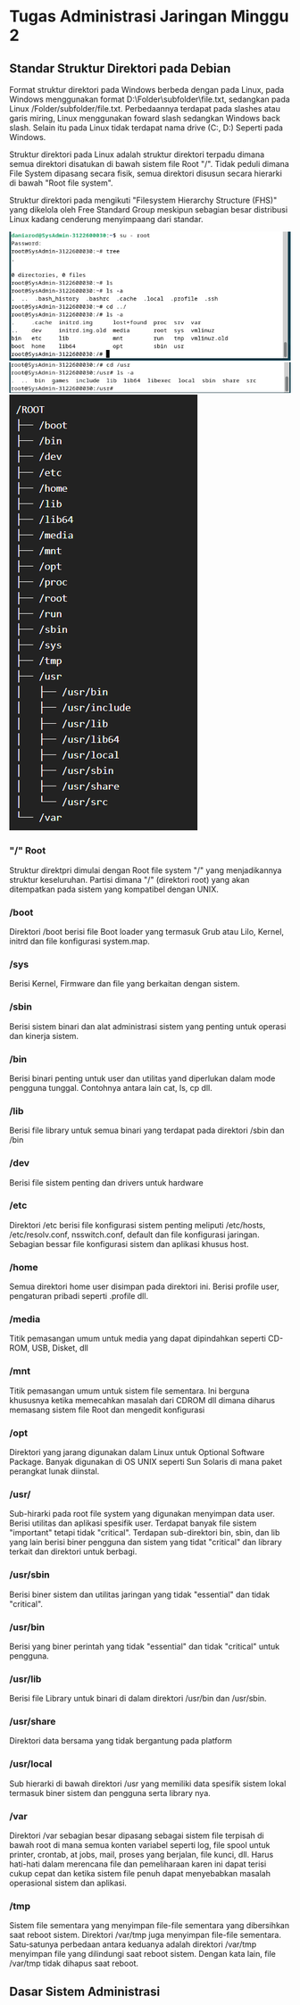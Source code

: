 
# Tugas Administrasi Jaringan Minggu 2  

## Standar Struktur Direktori pada Debian 

Format struktur direktori pada Windows berbeda dengan pada Linux, pada Windows menggunakan format D:\Folder\subfolder\file.txt, sedangkan pada Linux /Folder/subfolder/file.txt. Perbedaannya terdapat pada slashes atau garis miring, Linux menggunakan foward slash sedangkan Windows back slash. Selain itu pada Linux tidak terdapat nama drive (C:, D:) Seperti pada Windows.  

Struktur direktori pada Linux adalah struktur direktori terpadu dimana semua direktori disatukan di bawah sistem file Root "/". Tidak peduli dimana File System dipasang secara fisik, semua direktori disusun secara hierarki di bawah "Root file system".

Struktur direktori pada mengikuti "Filesystem Hierarchy Structure (FHS)" yang dikelola oleh Free Standard Group meskipun sebagian besar distribusi Linux kadang cenderung menyimpaang dari standar.  

!["/"root](./assets/root.png)  
![/usr](./assets/usr.png)  
![tree](./assets/tree.png)  

### "/" Root

Struktur direktpri dimulai dengan Root file system "/" yang menjadikannya struktur keseluruhan. Partisi dimana "/" (direktori root) yang akan ditempatkan pada sistem yang kompatibel dengan UNIX.

### /boot

Direktori /boot berisi file Boot loader yang termasuk Grub atau Lilo, Kernel, initrd dan file konfigurasi system.map.

### /sys  

Berisi Kernel, Firmware dan file yang berkaitan dengan sistem.

### /sbin  

Berisi sistem binari dan alat administrasi sistem yang penting untuk operasi dan kinerja sistem.

### /bin  

Berisi binari penting untuk user dan utilitas yand diperlukan dalam mode pengguna tunggal. Contohnya antara lain cat, ls, cp dll.

### /lib  

Berisi file library untuk semua binari yang terdapat pada direktori /sbin dan /bin

### /dev  

Berisi file sistem penting dan drivers untuk hardware

### /etc  

Direktori /etc berisi file konfigurasi sistem penting meliputi /etc/hosts, /etc/resolv.conf, nsswitch.conf, default dan file konfigurasi jaringan. Sebagian bessar file konfigurasi sistem dan aplikasi khusus host.

### /home  

Semua direktori home user disimpan pada direktori ini. Berisi profile user, pengaturan pribadi seperti .profile dll.

### /media  

Titik pemasangan umum untuk media yang dapat dipindahkan seperti CD-ROM, USB, Disket, dll

### /mnt  

Titik pemasangan umum untuk sistem file sementara. Ini berguna khususnya ketika memecahkan masalah dari CDROM dll dimana diharus memasang sistem file Root dan mengedit konfigurasi

### /opt  

Direktori yang jarang digunakan dalam Linux untuk Optional Software Package. Banyak digunakan di OS UNIX seperti Sun Solaris di mana paket perangkat lunak diinstal.

### /usr/  

Sub-hirarki pada root file system yang digunakan menyimpan data user. Berisi utilitas dan aplikasi spesifik user. Terdapat banyak file sistem "important" tetapi tidak "critical". Terdapan sub-direktori bin, sbin, dan lib yang lain berisi biner pengguna dan sistem yang tidat "critical" dan library terkait dan direktori untuk berbagi.

### /usr/sbin  

Berisi biner sistem dan utilitas jaringan yang tidak "essential" dan tidak "critical".

### /usr/bin  

Berisi yang biner perintah yang tidak "essential" dan tidak "critical" untuk pengguna.

### /usr/lib  

Berisi file Library untuk binari di dalam direktori /usr/bin dan /usr/sbin. 

### /usr/share  

Direktori data bersama yang tidak bergantung pada  platform

### /usr/local  

Sub hierarki di bawah direktori /usr yang memiliki data spesifik sistem lokal termasuk biner sistem dan pengguna serta library nya.

### /var  

Direktori /var sebagian besar dipasang sebagai sistem file terpisah di bawah root di mana semua konten variabel seperti  log, file spool untuk printer, crontab, at jobs, mail, proses yang berjalan, file kunci, dll. Harus hati-hati dalam merencana file dan pemeliharaan karen ini dapat terisi cukup cepat dan ketika sistem file penuh dapat menyebabkan masalah operasional sistem dan aplikasi.

### /tmp  

Sistem file sementara yang menyimpan file-file sementara yang dibersihkan saat reboot sistem. Direktori /var/tmp juga menyimpan file-file sementara. Satu-satunya perbedaan antara keduanya adalah direktori /var/tmp menyimpan file yang dilindungi saat reboot sistem. Dengan kata lain, file /var/tmp tidak dihapus saat reboot.  

## Dasar Sistem Administrasi
